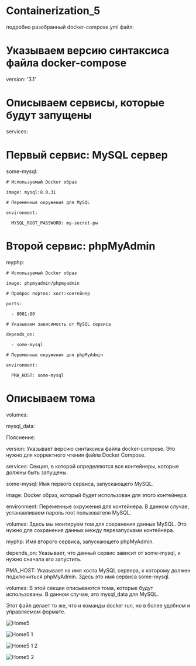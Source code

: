 # Containerization_5

подробно разобранный docker-compose.yml файл:

# Указываем версию синтаксиса файла docker-compose

version: '3.1'

# Описываем сервисы, которые будут запущены

services:

  # Первый сервис: MySQL сервер
  
  some-mysql:
  
    # Используемый Docker образ
    
    image: mysql:8.0.31
    
    # Переменные окружения для MySQL
    
    environment:
    
      MYSQL_ROOT_PASSWORD: my-secret-pw


  # Второй сервис: phpMyAdmin
  
  myphp:
  
    # Используемый Docker образ
    
    image: phpmyadmin/phpmyadmin
    
    # Проброс портов: хост:контейнер
    
    ports:
    
      - 8081:80
      
    # Указываем зависимость от MySQL сервиса
    
    depends_on:
    
      - some-mysql
      
    # Переменные окружения для phpMyAdmin
    
    environment:
    
      PMA_HOST: some-mysql

# Описываем тома

volumes:

  mysql_data:
  
Пояснение:

version: Указывает версию синтаксиса файла docker-compose. Это нужно для корректного чтения файла Docker Compose.

services: Секция, в которой определяются все контейнеры, которые должны быть запущены.

some-mysql: Имя первого сервиса, запускающего MySQL.

image: Docker образ, который будет использован для этого контейнера.

environment: Переменные окружения для контейнера. В данном случае, устанавливаем пароль root пользователя MySQL.

volumes: Здесь мы монтируем том для сохранения данных MySQL. Это нужно для сохранения данных между перезапусками контейнера.

myphp: Имя второго сервиса, запускающего phpMyAdmin.

depends_on: Указывает, что данный сервис зависит от some-mysql, и нужно сначала его запустить.

PMA_HOST: Указывает на имя хоста MySQL сервера, к которому должен подключиться phpMyAdmin. Здесь это имя сервиса some-mysql.

volumes: В этой секции описываются тома, которые будут использованы. В данном случае, это mysql_data для MySQL.

Этот файл делает то же, что и команды docker run, но в более удобном и управляемом формате.


![Home5](https://github.com/Andymarch83/Containerization_5/assets/122732408/8505e71f-c256-46d4-93c3-4744ddb735bb)

![Home5 1](https://github.com/Andymarch83/Containerization_5/assets/122732408/b72fc68f-243a-4f9a-82cf-95d39d4a05da)

![Home5 1 2](https://github.com/Andymarch83/Containerization_5/assets/122732408/e3db8f4c-93a0-45fe-a566-7f940f6e4cdd)

![Home5 2](https://github.com/Andymarch83/Containerization_5/assets/122732408/76f933b6-4b37-4731-a339-d9c3dc8000a7)


